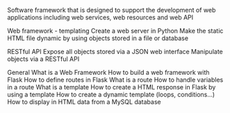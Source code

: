 Software framework that is designed to support the development of web applications including web services, web resources and web API


Web framework - templating
Create a web server in Python
Make the static HTML file dynamic by using objects stored in a file or database

RESTful API
Expose all objects stored via a JSON web interface
Manipulate objects via a RESTful API

General
What is a Web Framework
How to build a web framework with Flask
How to define routes in Flask
What is a route
How to handle variables in a route
What is a template
How to create a HTML response in Flask by using a template
How to create a dynamic template (loops, conditions…)
How to display in HTML data from a MySQL database